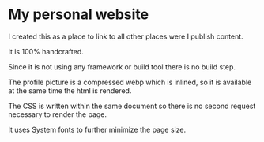 # My personal website

I created this as a place to link to all other places were I publish content.

It is 100% handcrafted.

Since it is not using any framework or build tool there is no build step.

The profile picture is a compressed webp which is inlined, so it is available at the same time the html is rendered.

The CSS is written within the same document so there is no second request necessary to render the page.

It uses System fonts to further minimize the page size.